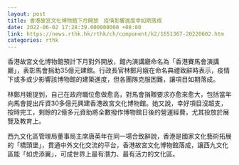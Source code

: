 ```yaml
---
layout: post
title: 香港故宮文化博物館下月開放　疫情影響進度幸如期落成
date: 2022-06-02 17:28:39.000000000 +08:00
link: https://news.rthk.hk/rthk/ch/component/k2/1651367-20220602.htm
categories: rthk
---
```


香港故宮文化博物館預計下月對外開放，館內演講廳命名為「香港賽馬會演講廳」，表彰馬會捐助35億元建館。行政長官林鄭月娥在命名典禮致辭時表示，疫情下或多或少影響該博物館的建築進度，但各團隊克服困難，讓項目如期落成。

林鄭月娥提到，自己在政府職位愈做愈高，對馬會捐贈要求亦愈來愈大，包括當年向馬會提出斥資30多億元興建香港故宮文化博物館。她又說，幸好項目沒超支，按時完工，剩餘的2億多元資助將全數撥作博物館日後的營運經費，尤其投放於展覽及教育上。

西九文化區管理局董事局主席唐英年在同一場合致辭說，香港是國家文化藝術拓展的「橋頭堡」，貫通中外文化交流的平台，香港故宮文化博物館落成，讓西九文化區能「如虎添翼」，可成世界上最有潛力、最有活力的文化區。
